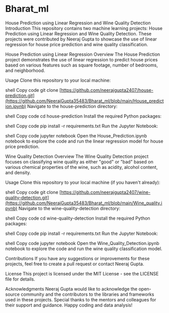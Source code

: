 # Bharat_ml
House Prediction using Linear Regression and Wine Quality Detection
Introduction
This repository contains two machine learning projects: House Prediction using Linear Regression and Wine Quality Detection. These projects were contributed by Neeraj Gupta to showcase the use of linear regression for house price prediction and wine quality classification.

House Prediction using Linear Regression
Overview
The House Prediction project demonstrates the use of linear regression to predict house prices based on various features such as square footage, number of bedrooms, and neighborhood.

Usage
Clone this repository to your local machine:

shell
Copy code
git clone [https://github.com/neerajgupta2407/house-prediction.git](https://github.com/NeerajGupta35483/Bharat_ml/blob/main/House_prediction.ipynb)
Navigate to the house-prediction directory:

shell
Copy code
cd house-prediction
Install the required Python packages:

shell
Copy code
pip install -r requirements.txt
Run the Jupyter Notebook:

shell
Copy code
jupyter notebook
Open the House_Prediction.ipynb notebook to explore the code and run the linear regression model for house price prediction.

Wine Quality Detection
Overview
The Wine Quality Detection project focuses on classifying wine quality as either "good" or "bad" based on various chemical properties of the wine, such as acidity, alcohol content, and density.

Usage
Clone this repository to your local machine (if you haven't already):

shell
Copy code
git clone [https://github.com/neerajgupta2407/wine-quality-detection.git](https://github.com/NeerajGupta35483/Bharat_ml/blob/main/Wine_quality.ipynb)
Navigate to the wine-quality-detection directory:

shell
Copy code
cd wine-quality-detection
Install the required Python packages:

shell
Copy code
pip install -r requirements.txt
Run the Jupyter Notebook:

shell
Copy code
jupyter notebook
Open the Wine_Quality_Detection.ipynb notebook to explore the code and run the wine quality classification model.

Contributions
If you have any suggestions or improvements for these projects, feel free to create a pull request or contact Neeraj Gupta.

License
This project is licensed under the MIT License - see the LICENSE file for details.

Acknowledgments
Neeraj Gupta would like to acknowledge the open-source community and the contributors to the libraries and frameworks used in these projects.
Special thanks to the mentors and colleagues for their support and guidance.
Happy coding and data analysis!
